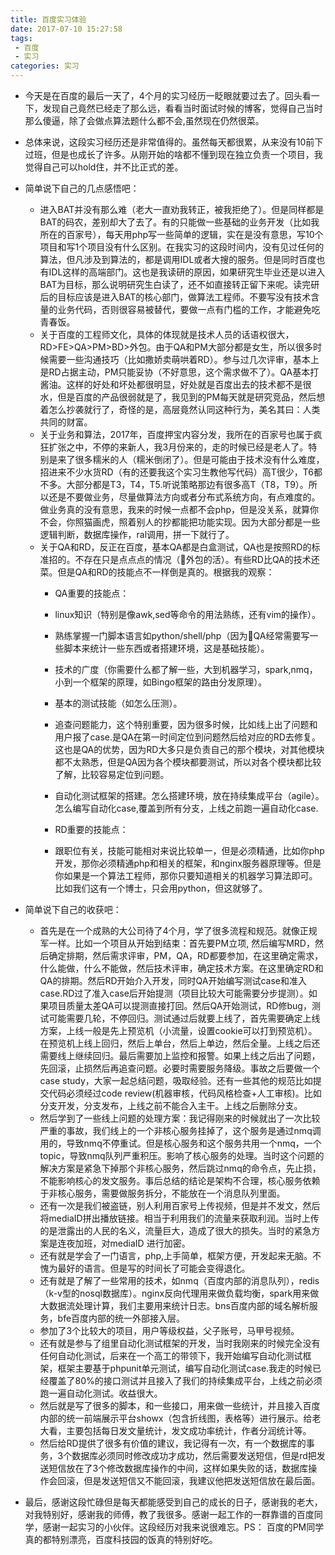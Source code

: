 ```yaml
---
title: 百度实习体验
date: 2017-07-10 15:27:58
tags: 
 - 百度
 - 实习
categories: 实习
---
```


* 今天是在百度的最后一天了，4个月的实习经历一眨眼就要过去了。回头看一下，发现自己竟然已经走了那么远，看看当时面试时候的博客，觉得自己当时那么傻逼，除了会做点算法题什么都不会,虽然现在仍然很菜。
* 总体来说，这段实习经历还是非常值得的。虽然每天都很累，从来没有10前下过班，但是也成长了许多。从刚开始的啥都不懂到现在独立负责一个项目，我觉得自己可以hold住，并不比正式的差。
* 简单说下自己的几点感悟吧：
	* 进入BAT并没有那么难（老大一直劝我转正，被我拒绝了）。但是同样都是BAT的码农，差别却大了去了。有的只能做一些基础的业务开发（比如我所在的百家号），每天用php写一些简单的逻辑，实在是没有意思，写10个项目和写1个项目没有什么区别。在我实习的这段时间内，没有见过任何的算法，但凡涉及到算法的，都是调用IDL或者大搜的服务。但是同时百度也有IDL这样的高端部门。这也是我读研的原因，如果研究生毕业还是以进入BAT为目标，那么说明研究生白读了，还不如直接转正留下来呢。读完研后的目标应该是进入BAT的核心部门，做算法工程师。不要写没有技术含量的业务代码，否则很容易被替代，要做一点有门槛的工作，才能避免吃青春饭。
	* 关于百度的工程师文化，具体的体现就是技术人员的话语权很大，RD>FE>QA>PM>BD>外包。由于QA和PM大部分都是女生，所以很多时候需要一些沟通技巧（比如撒娇卖萌哄着RD）。参与过几次评审，基本上是RD占据主动，PM只能妥协（不好意思，这个需求做不了）。QA基本打酱油。这样的好处和坏处都很明显，好处就是百度出去的技术都不是很水，但是百度的产品很弱就是了，我见到的PM每天就是研究竞品，然后想着怎么抄袭就行了，奇怪的是，高层竟然认同这种行为，美名其曰：人类共同的财富。
	* 关于业务和算法，2017年，百度押宝内容分发，我所在的百家号也属于疯狂扩张之中，不停的来新人，我3月份来的，走的时候已经是老人了。特别是来了很多糯米的人（糯米倒闭了）。但是可能由于技术没有什么难度，招进来不少水货RD（有的还要我这个实习生教他写代码）高T很少，T6都不多。大部分都是T3，T4，T5.听说策略那边有很多高T（T8，T9）。所以还是不要做业务，尽量做算法方向或者分布式系统方向，有点难度的。做业务真的没有意思，我来的时候一点都不会php，但是没关系，就算你不会，你照猫画虎，照着别人的抄都能把功能实现。因为大部分都是一些逻辑判断，数据库操作，ral调用，拼一下就行了。
	* 关于QA和RD，反正在百度，基本QA都是白盒测试，QA也是按照RD的标准招的。不存在只是点点点的情况（外包的活）。有些RD比QA的技术还菜。但是QA和RD的技能点不一样倒是真的。根据我的观察：
		* QA重要的技能点：
		* linux知识（特别是像awk,sed等命令的用法熟练，还有vim的操作）。
		* 熟练掌握一门脚本语言如python/shell/php（因为QA经常需要写一些脚本来统计一些东西或者搭建环境，这是基础技能）。
		* 技术的广度（你需要什么都了解一些，大到机器学习，spark,nmq，小到一个框架的原理，如Bingo框架的路由分发原理）。
		* 基本的测试技能（如怎么压测）。
		* 追查问题能力，这个特别重要，因为很多时候，比如线上出了问题和用户报了case.是QA在第一时间定位到问题然后给对应的RD去修复。这也是QA的优势，因为RD大多只是负责自己的那个模块，对其他模块都不太熟悉，但是QA因为各个模块都要测试，所以对各个模块都比较了解，比较容易定位到问题。
		* 自动化测试框架的搭建。怎么搭建环境，放在持续集成平台（agile）。怎么编写自动化case,覆盖到所有分支，上线之前跑一遍自动化case.
		
		* RD重要的技能点：
		* 跟职位有关，技能可能相对来说比较单一，但是必须精通，比如你php开发，那你必须精通php和相关的框架，和nginx服务器原理等。但是你如果是一个算法工程师，那你只要知道相关的机器学习算法即可。比如我们这有一个博士，只会用python，但这就够了。

* 简单说下自己的收获吧：
	* 首先是在一个成熟的大公司待了4个月，学了很多流程和规范。就像正规军一样。比如一个项目从开始到结束：首先要PM立项, 然后编写MRD，然后确定排期，然后需求评审，PM，QA，RD都要参加，在这里确定需求，什么能做，什么不能做，然后技术评审，确定技术方案。在这里确定RD和QA的排期。然后RD开始介入开发，同时QA开始编写测试case和准入case.RD过了准入case后开始提测（项目比较大可能需要分步提测）。如果项目质量太差QA可以提测直接打回。然后QA开始测试，RD修bug，测试可能需要几轮，不停回归。测试通过后就要上线了，首先需要确定上线方案，上线一般是先上预览机（小流量，设置cookie可以打到预览机）。在预览机上线上回归，然后上单台，然后上单边，然后全量。上线之后还需要线上继续回归。最后需要加上监控和报警。如果上线之后出了问题，先回滚，止损然后再追查问题。必要时需要服务降级。事故之后要做一个case study，大家一起总结问题，吸取经验。还有一些其他的规范比如提交代码必须经过code review(机器审核，代码风格检查+人工审核)。比如分支开发，分支发布，上线之前不能合入主干。上线之后删除分支。
	* 然后学到了一些线上问题的处理方案：我记得刚来的时候就出了一次比较严重的事故，我们线上的一个非核心服务挂掉了，这个服务是通过nmq调用的，导致nmq不停重试。但是核心服务和这个服务共用一个nmq，一个topic，导致nmq队列严重积压。影响了核心服务的处理。当时这个问题的解决方案是紧急下掉那个非核心服务，然后跳过nmq的命令点，先止损，不能影响核心的发文服务。事后总结的结论是架构不合理，核心服务依赖于非核心服务，需要做服务拆分，不能放在一个消息队列里面。
	* 还有一次是我们被盗链，别人利用百家号上传视频，但是并不发文，然后将mediaID拼出播放链接。相当于利用我们的流量来获取利润。当时上传的是泄露出的人民的名义，流量巨大，造成了很大的损失。当时的紧急方案是连夜加班，对mediaID 进行加密。
	* 还有就是学会了一门语言，php,上手简单，框架方便，开发起来无脑。不愧为最好的语言。但是写的时间长了可能会变得退化。
	* 还有就是了解了一些常用的技术，如nmq（百度内部的消息队列），redis（k-v型的nosql数据库）。nginx反向代理用来做负载均衡，spark用来做大数据流处理计算，我们主要用来统计日志。bns百度内部的域名解析服务，bfe百度内部的统一外部接入层。
	* 参加了3个比较大的项目，用户等级权益，父子账号，马甲号视频。
	* 还有就是参与了组里自动化测试框架的开发，当时我刚来的时候完全没有任何自动化测试，后来在一个高工的带领下，我开始编写自动化测试框架，框架主要基于phpunit单元测试，编写自动化测试case.我走的时候已经覆盖了80%的接口测试并且接入了我们的持续集成平台，上线之前必须跑一遍自动化测试。收益很大。
	* 然后就是写了很多的脚本，和一些接口，用来做一些统计，并且接入百度内部的统一前端展示平台showx（包含折线图，表格等）进行展示。给老大看，主要包括每日发文量统计，发文成功率统计，作者分润统计等。
	* 然后给RD提供了很多有价值的建议，我记得有一次，有一个数据库的事务，3个数据库必须同时修改成功才成功，然后需要发送短信，但是rd把发送短信放在了3个修改数据库操作的中间，这样如果失败的话，数据库操作会回滚，但是发送短信又不能回滚，我建议他把发送短信放在最后面。

* 最后，感谢这段忙碌但是每天都能感受到自己的成长的日子，感谢我的老大，对我特别好，感谢我的师傅，教了我很多。感谢一起工作的一群靠谱的百度同学，感谢一起实习的小伙伴。这段经历对我来说很难忘。PS： 百度的PM同学真的都特别漂亮，百度科技园的饭真的特别好吃。

